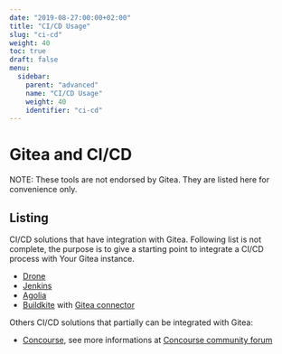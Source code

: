 ```yaml
---
date: "2019-08-27:00:00+02:00"
title: "CI/CD Usage"
slug: "ci-cd"
weight: 40
toc: true
draft: false
menu:
  sidebar:
    parent: "advanced"
    name: "CI/CD Usage"
    weight: 40
    identifier: "ci-cd"
---
```


# Gitea and CI/CD

NOTE: These tools are not endorsed by Gitea. They are listed here for convenience only.

## Listing

CI/CD solutions that have integration with Gitea. Following list is not complete,
the purpose is to give a starting point to integrate a CI/CD process with Your Gitea instance.

 - [Drone](https://drone.io)
 - [Jenkins](https://plugins.jenkins.io/gitea)
 - [Agolia](https://agola.io)
 - [Buildkite](https://buildkite.com) with [Gitea connector](https://github.com/techknowlogick/gitea-buildkite-connector)


Others CI/CD solutions that partially can be integrated with Gitea:
 - [Concourse](https://www.concourse-ci.org), see more informations at [Concourse community forum](https://discuss.concourse-ci.org/t/concourse-ci-and-gitea-oauth/1475)